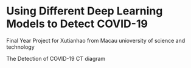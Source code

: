 # Using Different Deep Learning Models to Detect COVID-19
Final Year Project for Xutianhao from Macau unioversity of science and technology

The Detection of COVID-19 CT diagram
